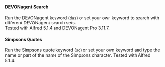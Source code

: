 #### DEVONagent Search    
Run the DEVONagent keyword (`das`) or set your own keyword to search with different DEVONagent search sets.    
Tested with Alfred 5.1.4 and DEVONagent Pro 3.11.7.    

#### Simpsons Quotes
Run the Simpsons quote keyword (`sq`) or set your own keyword and type the name or part of the name of the Simpsons character.
Tested with Alfred 5.1.4.    
